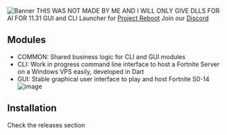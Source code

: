 ![Banner](https://i.imgur.com/p0P4tcI.png)
THIS WAS NOT MADE BY ME AND I WILL ONLY GIVE DLLS FOR AI FOR 11.31
GUI and CLI Launcher for [Project Reboot](https://github.com/Milxnor/Project-Reboot-3.0/)
Join our [Discord](https://discord.gg/rebootmp)

## Modules

- COMMON: Shared business logic for CLI and GUI modules
- CLI: Work in progress command line interface to host a Fortnite Server on a Windows VPS easily, developed in Dart
- GUI: Stable graphical user interface to play and host Fortnite S0-14
  ![image](https://github.com/user-attachments/assets/7ff5d49e-8920-41ad-a805-188d84ad6ec4)


## Installation

Check the releases section

